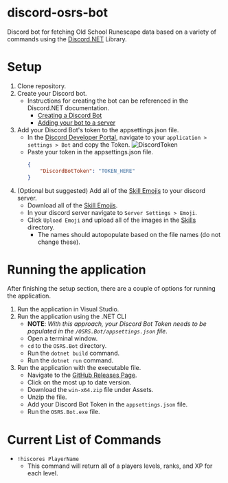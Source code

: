 # discord-osrs-bot
Discord bot for fetching Old School Runescape data based on a variety of commands using the [Discord.NET](https://discordnet.dev/) Library.

# Setup
1.  Clone repository.
2.  Create your Discord bot.  
    - Instructions for creating the bot can be referenced in the Discord.NET documentation.
        - [Creating a Discord Bot](https://discordnet.dev/guides/getting_started/first-bot.html#creating-a-discord-bot)
        - [Adding your bot to a server](https://discordnet.dev/guides/getting_started/first-bot.html#adding-your-bot-to-a-server)
3. Add your Discord Bot's token to the appsettings.json file.
    - In the [Discord Developer Portal](https://discord.com/developers/applications), navigate to your `application > settings > Bot` and copy the Token.
    ![DiscordToken](https://discordnet.dev/guides/getting_started/images/intro-token.png)
    - Paste your token in the appsettings.json file.
        ```json
        {
            "DiscordBotToken": "TOKEN_HERE"
        }
        ```
4. (Optional but suggested) Add all of the [Skill Emojis](https://github.com/GregoryLeeWhite/discord-osrs-bot/tree/master/DiscordEmojis/Skills) to your discord server.
    - Download all of the [Skill Emojis](https://github.com/GregoryLeeWhite/discord-osrs-bot/tree/master/DiscordEmojis/Skills).
    - In your discord server navigate to `Server Settings > Emoji`.
    - Click `Upload Emoji` and upload all of the images in the [Skills](https://github.com/GregoryLeeWhite/discord-osrs-bot/tree/master/DiscordEmojis/Skills) directory.
        - The names should autopopulate based on the file names (do not change these).

# Running the application
After finishing the setup section, there are a couple of options for running the application.
1.  Run the application in Visual Studio.
2.  Run the application using the .NET CLI
    - **NOTE**: *With this approach, your Discord Bot Token needs to be populated in the `/OSRS.Bot/appsettings.json` file*.
    - Open a terminal window.
    - `cd` to the `OSRS.Bot` directory.
    - Run the `dotnet build` command.
    - Run the `dotnet run` command.
3.  Run the application with the executable file.
    - Navigate to the [GitHub Releases Page](https://github.com/GregoryLeeWhite/discord-osrs-bot/releases).
    - Click on the most up to date version.
    - Download the `win-x64.zip` file under Assets.
    - Unzip the file.
    - Add your Discord Bot Token in the `appsettings.json` file.
    - Run the `OSRS.Bot.exe` file.

# Current List of Commands
- `!hiscores PlayerName`
    - This command will return all of a players levels, ranks, and XP for each level.
    



